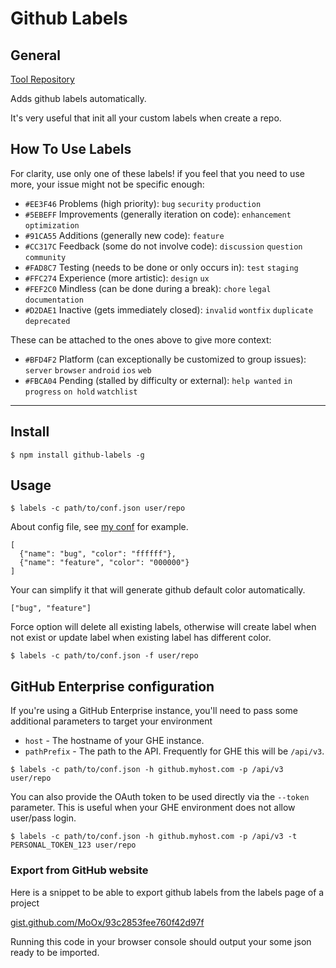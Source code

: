 # Github Labels

## General

[Tool Repository](https://github.com/popomore/github-labels#readme)

Adds github labels automatically.

It's very useful that init all your custom labels when create a repo.

## How To Use Labels

For clarity, use only one of these labels! if you feel that you need to use more, your issue might not be specific enough:

* `#EE3F46` Problems (high priority): `bug` `security` `production`
* `#5EBEFF` Improvements (generally iteration on code): `enhancement` `optimization`
* `#91CA55` Additions (generally new code): `feature`
* `#CC317C` Feedback (some do not involve code): `discussion` `question` `community`
* `#FAD8C7` Testing (needs to be done or only occurs in): `test` `staging`
* `#FFC274` Experience (more artistic): `design` `ux`
* `#FEF2C0` Mindless (can be done during a break): `chore` `legal` `documentation`
* `#D2DAE1` Inactive (gets immediately closed): `invalid` `wontfix` `duplicate` `deprecated`

These can be attached to the ones above to give more context:

* `#BFD4F2` Platform (can exceptionally be customized to group issues): `server` `browser` `android` `ios` `web` 
* `#FBCA04` Pending (stalled by difficulty or external): `help wanted` `in progress` `on hold` `watchlist`

---

## Install

```
$ npm install github-labels -g
```

## Usage

```
$ labels -c path/to/conf.json user/repo
```

About config file, see [my conf](https://gist.github.com/popomore/8ef8ad0573c97081da22dca1cc84173e) for example.

```
[
  {"name": "bug", "color": "ffffff"},
  {"name": "feature", "color": "000000"}
]
```

Your can simplify it that will generate github default color automatically.

```
["bug", "feature"]
```

Force option will delete all existing labels, otherwise will create label when not exist or update label when existing label has different color.

```
$ labels -c path/to/conf.json -f user/repo
```

## GitHub Enterprise configuration

If you're using a GitHub Enterprise instance, you'll need to pass some additional parameters to target your environment
* `host` - The hostname of your GHE instance.
* `pathPrefix` - The path to the API. Frequently for GHE this will be `/api/v3`.

```
$ labels -c path/to/conf.json -h github.myhost.com -p /api/v3 user/repo
```

You can also provide the OAuth token to be used directly via the `--token` parameter. 
This is useful when your GHE environment does not allow user/pass login.

```
$ labels -c path/to/conf.json -h github.myhost.com -p /api/v3 -t PERSONAL_TOKEN_123 user/repo
```

### Export from GitHub website

Here is a snippet to be able to export github labels from the labels page of a project

[gist.github.com/MoOx/93c2853fee760f42d97f](https://gist.github.com/MoOx/93c2853fee760f42d97f)

Running this code in your browser console should output your some json ready to be imported.
